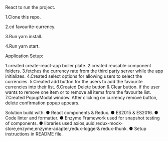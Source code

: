 React to run the project.

1.Clone this repo.

2.cd favourite-currency.

3.Run yarn install.

4.Run yarn start.

Application Setup:

1.created create-react-app boiler plate.
2.created reusable component folders.
3.fetches the currency rate from the third party server while the app initializes.
4.Created select options for allowing users to select the currencies.
5.Created add button for the users to add the favourite currencies into their list.
6.Created Delete button & Clear button. if the user wants to remove one item or to remove all items from the favourite list.
7.Created PopupModal window. After clicking on currency remove button, delete confirmation popup appears.


Solution build with:
● React components & Redux.
● ES2015 & ES2016.
● Code linter and formatter.
● Enzyme Framework used for snapshot testing of components.
● libraries used axios,uuid,redux-mock-store,enzyme,enzyme-adapter,redux-logger& redux-thunk.
● Setup instructions in README file.
